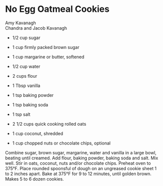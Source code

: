 # No Egg Oatmeal Cookies

Amy Kavanagh<br/>
Chandra and Jacob Kavanagh

- 1/2 cup sugar
- 1 cup firmly packed brown sugar
- 1 cup margarine or butter, softened
- 1/2 cup water
- 2 cups flour
- 1 Tbsp vanilla

- 1 tsp baking powder
- 1 tsp baking soda
- 1 tsp salt
- 2 1/2 cups quick cooking rolled oats
- 1 cup coconut, shredded
- 1 cup chopped nuts or chocolate chips, optional

Combine sugar, brown sugar, margarine, water and vanilla in a large bowl, beating until creamed. Add flour, baking powder, baking soda and salt. Mix well. Stir in oats, coconut, nuts and/or chocolate chips. Preheat oven to 375°F. Place rounded spoonsful of dough on an ungreased cookie sheet 1 to 2 inches apart. Bake at 375°F for 9 to 12 minutes, until golden brown. Makes 5 to 6 dozen cookies.